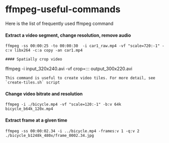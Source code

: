 # ffmpeg-useful-commands
Here is the list of frequently used ffmpeg command

#### Extract a video segment, change resolution, remove audio
```
ffmpeg -ss 00:00:25 -to 00:00:30  -i car1_raw.mp4 -vf "scale=720:-1" -c:v libx264 -c:a copy -an car1.mp4

#### Spatially crop video
```
ffmpeg -i input_320x240.avi -vf crop=<w>:<h>:<x>:<y> output_300x220.avi
```
This command is useful to create video tiles. For more detail, see `create-tiles.sh` script

```
#### Change video bitrate and resolution
```
ffmpeg -i ./bicycle.mp4 -vf "scale=120:-1" -b:v 64k bicycle_b64k_120x.mp4
```

#### Extract frame at a given time
```
ffmpeg -ss 00:00:02.34 -i ../bicycle.mp4 -frames:v 1 -q:v 2 ./bicycle_b1248k_480x/frame_0002.34.jpg
```
